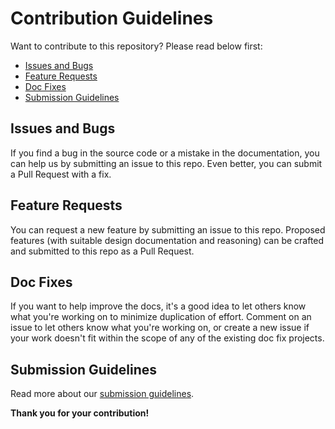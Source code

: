 # Contribution Guidelines

Want to contribute to this repository? Please read below first:

- [Issues and Bugs](#issues-and-bugs)
- [Feature Requests](#feature-requests)
- [Doc Fixes](#doc-fixes)
- [Submission Guidelines](#submission-guidelines)

## Issues and Bugs

If you find a bug in the source code or a mistake in the documentation, you can
help us by submitting an issue to this repo. Even better, you can submit a Pull
Request with a fix.

## Feature Requests

You can request a new feature by submitting an issue to this repo. Proposed
features (with suitable design documentation and reasoning) can be crafted and
submitted to this repo as a Pull Request.

## Doc Fixes

If you want to help improve the docs, it's a good idea to let others know what
you're working on to minimize duplication of effort. Comment on an issue to let
others know what you're working on, or create a new issue if your work doesn't
fit within the scope of any of the existing doc fix projects.

## Submission Guidelines

Read more about our [submission guidelines](https://github.com/carbon-design-system/ibm-dotcom-library/blob/master/docs/submission-guidelines.md).

**Thank you for your contribution!**
